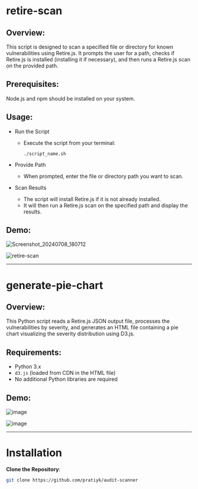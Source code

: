 # retire-scan
## Overview:
This script is designed to scan a specified file or directory for known vulnerabilities using Retire.js. It prompts the user for a path, checks if Retire.js is installed (installing it if necessary), and then runs a Retire.js scan on the provided path.

## Prerequisites:
Node.js and npm should be installed on your system.

## Usage:
- Run the Script
    - Execute the script from your terminal:
      
      ```
      ./script_name.sh
      ```
- Provide Path
    - When prompted, enter the file or directory path you want to scan.
      
- Scan Results
    - The script will install Retire.js if it is not already installed.
    - It will then run a Retire.js scan on the specified path and display the results.
 

## Demo:

![Screenshot_20240708_180712](https://github.com/pratiyk/audit-scanner/assets/38837970/d34b163e-f5e6-4ebc-a192-0d7d274d3c65)

![retire-scan](https://github.com/pratiyk/audit-scanner/assets/38837970/23340df5-4833-4537-9563-5bfe1c1831ba)

-------

# generate-pie-chart
## Overview:
This Python script reads a Retire.js JSON output file, processes the vulnerabilities by severity, and generates an HTML file containing a pie chart visualizing the severity distribution using D3.js.

## Requirements:
- Python 3.x
- `d3.js` (loaded from CDN in the HTML file)
- No additional Python libraries are required

## Demo:

![image](https://github.com/user-attachments/assets/7913cdc0-6176-4abd-869b-f89bf20c3bb9)

![image](https://github.com/user-attachments/assets/0738c87b-4cdd-4a1e-9429-d26d7b5edc8c)

-----

# Installation
**Clone the Repository**:
   ```bash
   git clone https://github.com/pratiyk/audit-scanner



